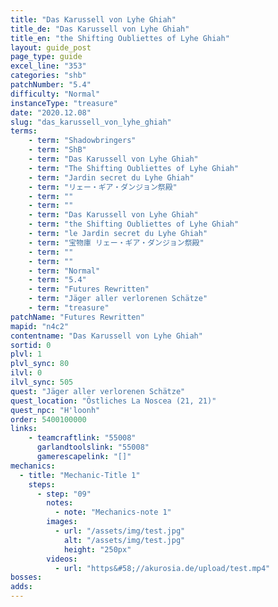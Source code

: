 ```yaml
---
title: "Das Karussell von Lyhe Ghiah"
title_de: "Das Karussell von Lyhe Ghiah"
title_en: "the Shifting Oubliettes of Lyhe Ghiah"
layout: guide_post
page_type: guide
excel_line: "353"
categories: "shb"
patchNumber: "5.4"
difficulty: "Normal"
instanceType: "treasure"
date: "2020.12.08"
slug: "das_karussell_von_lyhe_ghiah"
terms:
    - term: "Shadowbringers"
    - term: "ShB"
    - term: "Das Karussell von Lyhe Ghiah"
    - term: "The Shifting Oubliettes of Lyhe Ghiah"
    - term: "Jardin secret du Lyhe Ghiah"
    - term: "リェー・ギア・ダンジョン祭殿"
    - term: ""
    - term: ""
    - term: "Das Karussell von Lyhe Ghiah"
    - term: "the Shifting Oubliettes of Lyhe Ghiah"
    - term: "le Jardin secret du Lyhe Ghiah"
    - term: "宝物庫 リェー・ギア・ダンジョン祭殿"
    - term: ""
    - term: ""
    - term: "Normal"
    - term: "5.4"
    - term: "Futures Rewritten"
    - term: "Jäger aller verlorenen Schätze"
    - term: "treasure"
patchName: "Futures Rewritten"
mapid: "n4c2"
contentname: "Das Karussell von Lyhe Ghiah"
sortid: 0
plvl: 1
plvl_sync: 80
ilvl: 0
ilvl_sync: 505
quest: "Jäger aller verlorenen Schätze"
quest_location: "Östliches La Noscea (21, 21)"
quest_npc: "H'loonh"
order: 5400100000
links:
    - teamcraftlink: "55008"
      garlandtoolslink: "55008"
      gamerescapelink: "[]"
mechanics:
  - title: "Mechanic-Title 1"
    steps:
      - step: "09"
        notes:
          - note: "Mechanics-note 1"
        images:
          - url: "/assets/img/test.jpg"
            alt: "/assets/img/test.jpg"
            height: "250px"
        videos:
          - url: "https&#58;//akurosia.de/upload/test.mp4"
bosses:
adds:
---
```

